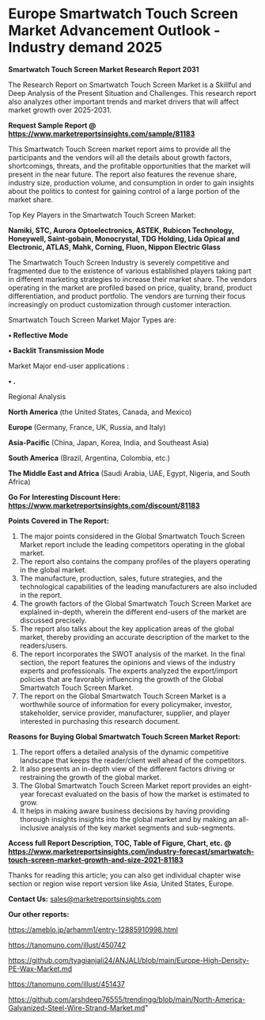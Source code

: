 # Europe Smartwatch Touch Screen Market Advancement Outlook - Industry demand 2025

<strong>Smartwatch Touch Screen Market Research Report 2031</strong>

The Research Report on Smartwatch Touch Screen Market is a Skillful and Deep Analysis of the Present Situation and Challenges. This research report also analyzes other important trends and market drivers that will affect market growth over 2025-2031.

<strong>Request Sample Report @ <a href=https://www.marketreportsinsights.com/sample/81183>https://www.marketreportsinsights.com/sample/81183</a></strong>

This Smartwatch Touch Screen market report aims to provide all the participants and the vendors will all the details about growth factors, shortcomings, threats, and the profitable opportunities that the market will present in the near future. The report also features the revenue share, industry size, production volume, and consumption in order to gain insights about the politics to contest for gaining control of a large portion of the market share.

Top Key Players in the Smartwatch Touch Screen Market:

<strong>Namiki, STC, Aurora Optoelectronics, ASTEK, Rubicon Technology, Honeywell, Saint-gobain, Monocrystal, TDG Holding, Lida Opical and Electronic, ATLAS, Mahk, Corning, Fluon, Nippon Electric Glass</strong>

The Smartwatch Touch Screen Industry is severely competitive and fragmented due to the existence of various established players taking part in different marketing strategies to increase their market share. The vendors operating in the market are profiled based on price, quality, brand, product differentiation, and product portfolio. The vendors are turning their focus increasingly on product customization through customer interaction.

Smartwatch Touch Screen Market Major Types are:

<strong>• Reflective Mode

• Backlit Transmission Mode</strong>

Market Major end-user applications :

<strong>• .</strong>

Regional Analysis

</u><strong><b>North America</b></strong> (the United States, Canada, and Mexico)

<strong><b>Europe </b></strong>(Germany, France, UK, Russia, and Italy)

<strong><b>Asia-Pacific</b></strong> (China, Japan, Korea, India, and Southeast Asia)

<strong><b>South America</b></strong> (Brazil, Argentina, Colombia, etc.)

<strong><b>The Middle East and Africa</b></strong> (Saudi Arabia, UAE, Egypt, Nigeria, and South Africa)

<strong>Go For Interesting Discount Here: <a href=https://www.marketreportsinsights.com/discount/81183>https://www.marketreportsinsights.com/discount/81183</a></strong>

<strong>Points Covered in The Report:</strong>
<ol>
  <li>The major points considered in the Global Smartwatch Touch Screen Market report include the leading competitors operating in the global market.</li>
  <li>The report also contains the company profiles of the players operating in the global market.</li>
  <li>The manufacture, production, sales, future strategies, and the technological capabilities of the leading manufacturers are also included in the report.</li>
  <li>The growth factors of the Global Smartwatch Touch Screen Market are explained in-depth, wherein the different end-users of the market are discussed precisely.</li>
  <li>The report also talks about the key application areas of the global market, thereby providing an accurate description of the market to the readers/users.</li>
  <li>The report incorporates the SWOT analysis of the market. In the final section, the report features the opinions and views of the industry experts and professionals. The experts analyzed the export/import policies that are favorably influencing the growth of the Global Smartwatch Touch Screen Market.</li>
  <li>The report on the Global Smartwatch Touch Screen Market is a worthwhile source of information for every policymaker, investor, stakeholder, service provider, manufacturer, supplier, and player interested in purchasing this research document.</li>
</ol>
<strong>Reasons for Buying Global Smartwatch Touch Screen Market Report:</strong>

<ol>
  <li>The report offers a detailed analysis of the dynamic competitive landscape that keeps the reader/client well ahead of the competitors.</li>
  <li>It also presents an in-depth view of the different factors driving or restraining the growth of the global market.</li>
  <li>The Global Smartwatch Touch Screen Market report provides an eight-year forecast evaluated on the basis of how the market is estimated to grow.</li>
  <li>It helps in making aware business decisions by having providing thorough insights insights into the global market and by making an all-inclusive analysis of the key market segments and sub-segments.</li>
</ol>
<strong>Access full Report Description, TOC, Table of Figure, Chart, etc. @ <a href=https://www.marketreportsinsights.com/industry-forecast/smartwatch-touch-screen-market-growth-and-size-2021-81183>https://www.marketreportsinsights.com/industry-forecast/smartwatch-touch-screen-market-growth-and-size-2021-81183</a></strong>


Thanks for reading this article; you can also get individual chapter wise section or region wise report version like Asia, United States, Europe.

<strong>Contact Us:</strong>
sales@marketreportsinsights.com

<strong>Our other reports:</strong>

<a href=https://ameblo.jp/arhamm1/entry-12885910998.html>https://ameblo.jp/arhamm1/entry-12885910998.html</a>

<a href=https://tanomuno.com/illust/450742>https://tanomuno.com/illust/450742</a>

<a href=https://github.com/tyagianjali24/ANJALI/blob/main/Europe-High-Density-PE-Wax-Market.md>https://github.com/tyagianjali24/ANJALI/blob/main/Europe-High-Density-PE-Wax-Market.md</a>

<a href=https://tanomuno.com/illust/451437>https://tanomuno.com/illust/451437</a>

<a href=https://github.com/arshdeep76555/trendingg/blob/main/North-America-Galvanized-Steel-Wire-Strand-Market.md>https://github.com/arshdeep76555/trendingg/blob/main/North-America-Galvanized-Steel-Wire-Strand-Market.md</a>"
